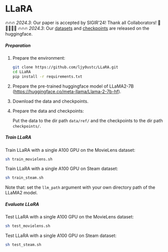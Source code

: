 # LLaRA

🔥🔥🔥 *2024.3*: Our paper is accepted by SIGIR'24! Thank all Collaborators! 🎉🎉🎉🎉🎉
🔥🔥🔥 *2024.3*: Our [datasets](https://huggingface.co/datasets/joyliao7777/LLaRA) and [checkpoints](https://huggingface.co/joyliao7777/LLaRA) are released on the huggingface.
  
##### Preparation

1. Prepare the environment: 

   ```sh
   git clone https://github.com/ljy0ustc/LLaRA.git
   cd LLaRA
   pip install -r requirements.txt
   ```

2. Prepare the pre-trained huggingface model of LLaMA2-7B (https://huggingface.co/meta-llama/Llama-2-7b-hf).

3. Download the data and checkpoints.

4. Prepare the data and checkpoints:

   Put the data to the dir path `data/ref/` and the checkpoints to the dir path `checkpoints/`.

##### Train LLaRA

Train LLaRA with a single A100 GPU on the MovieLens dataset:

```sh
sh train_movielens.sh
```

Train LLaRA with a single A100 GPU on Steam dataset:

```sh
sh train_steam.sh
```

Note that: set the `llm_path` argument with your own directory path of the LLaMA2 model.

##### Evaluate LLaRA

Test LLaRA with a single A100 GPU on the MovieLens dataset:

```sh
sh test_movielens.sh
```

Test LLaRA with a single A100 GPU on Steam dataset:

```sh
sh test_steam.sh
```
